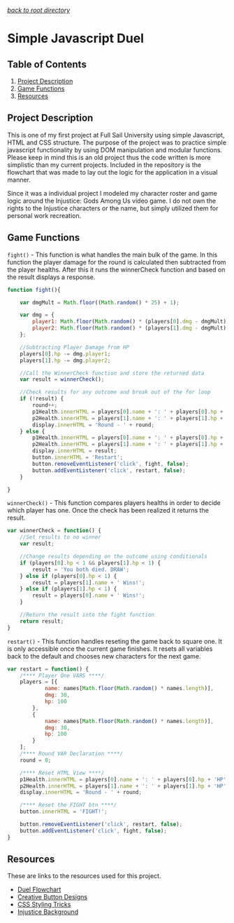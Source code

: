 *[back to root directory](../../)*

# Simple Javascript Duel

## Table of Contents

1. [Project Description](#projectdesc)
2. [Game Functions](#functions)
3. [Resources](#resources)

<a name="projectdesc"></a>
## Project Description

This is one of my first project at Full Sail University using simple Javascript, HTML and CSS structure. The purpose of the project was to practice simple javascript functionality by using DOM manipulation and modular functions. Please keep in mind this is an old project thus the code written is more simplistic than my current projects. Included in the repository is the flowchart that was made to lay out the logic for the application in a visual manner.

Since it was a individual project I modeled my character roster and game logic around the Injustice: Gods Among Us video game. I do not own the rights to the Injustice characters or the name, but simply utilized them for personal work recreation.

<a name="functions"></a>
## Game Functions

`fight()` - This function is what handles the main bulk of the game. In this function the player damage for the round is calculated then subtracted from the player healths. After this it runs the winnerCheck function and based on the result displays a response.

```Javascript
function fight(){

    var dmgMult = Math.floor((Math.random() * 25) + 1);

    var dmg = {
        player1: Math.floor(Math.random() * (players[0].dmg - dmgMult) + 1),
        player2: Math.floor(Math.random() * (players[1].dmg - dmgMult) + 1)
    };

    //Subtracting Player Damage from HP
    players[0].hp -= dmg.player1;
    players[1].hp -= dmg.player2;

    //Call the WinnerCheck function and store the returned data
    var result = winnerCheck();

    //Check results for any outcome and break out of the for loop
    if (!result) {
        round++;
        p1Health.innerHTML = players[0].name + ': ' + players[0].hp + 'HP';
        p2Health.innerHTML = players[1].name + ': ' + players[1].hp + 'HP';
        display.innerHTML = 'Round - ' + round;
    } else {
        p1Health.innerHTML = players[0].name + ': ' + players[0].hp + 'HP';
        p2Health.innerHTML = players[1].name + ': ' + players[1].hp + 'HP';
        display.innerHTML = result;
        button.innerHTML = 'Restart';
        button.removeEventListener('click', fight, false);
        button.addEventListener('click', restart, false);
    }

}
```

`winnerCheck()` - This function compares players healths in order to decide which player has one. Once the check has been realized it returns the result.

```Javascript
var winnerCheck = function() {
    //Set results to no winner
    var result;

    //Change results depending on the outcome using conditionals
    if (players[0].hp < 1 && players[1].hp < 1) {
        result = 'You both died. DRAW';
    } else if (players[0].hp < 1) {
        result = players[1].name + ' Wins!';
    } else if (players[1].hp < 1) {
        result = players[0].name + ' Wins!';
    }

    //Return the result into the fight function
    return result;
}
```

`restart()` - This function handles reseting the game back to square one. It is only accessible once the current game finishes. It resets all variables back to the default and chooses new characters for the next game.

```Javascript
var restart = function() {
    /**** Player One VARS ****/
    players = [{
            name: names[Math.floor(Math.random() * names.length)],
            dmg: 30,
            hp: 100
        },
        {
            name: names[Math.floor(Math.random() * names.length)],
            dmg: 30,
            hp: 100
        }
    ];
    /**** Round VAR Declaration ****/
    round = 0;

    /**** Reset HTML View ****/
    p1Health.innerHTML = players[0].name + ': ' + players[0].hp + 'HP';
    p2Health.innerHTML = players[1].name + ': ' + players[1].hp + 'HP';
    display.innerHTML = 'Round - ' + round;

    /**** Reset the FIGHT btn ****/
    button.innerHTML = 'FIGHT!';

    button.removeEventListener('click', restart, false);
    button.addEventListener('click', fight, false);
}
```

<a name="resources"></a>
## Resources

These are links to the resources used for this project.

- [Duel Flowchart](./Duel-Flowchart-Aguiar-Fernando.pdf)
- [Creative Button Designs](https://tympanus.net/Development/CreativeButtons/)
- [CSS Styling Tricks](https://css-tricks.com/)
- [Injustice Background](./images/injustice_characters.png)
